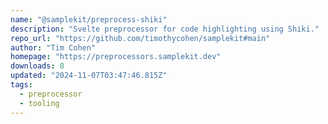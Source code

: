 ```yaml
---
name: "@samplekit/preprocess-shiki"
description: "Svelte preprocessor for code highlighting using Shiki."
repo_url: "https://github.com/timothycohen/samplekit#main"
author: "Tim Cohen"
homepage: "https://preprocessors.samplekit.dev"
downloads: 8
updated: "2024-11-07T03:47:46.815Z"
tags: 
  - preprocessor
  - tooling
---
```

